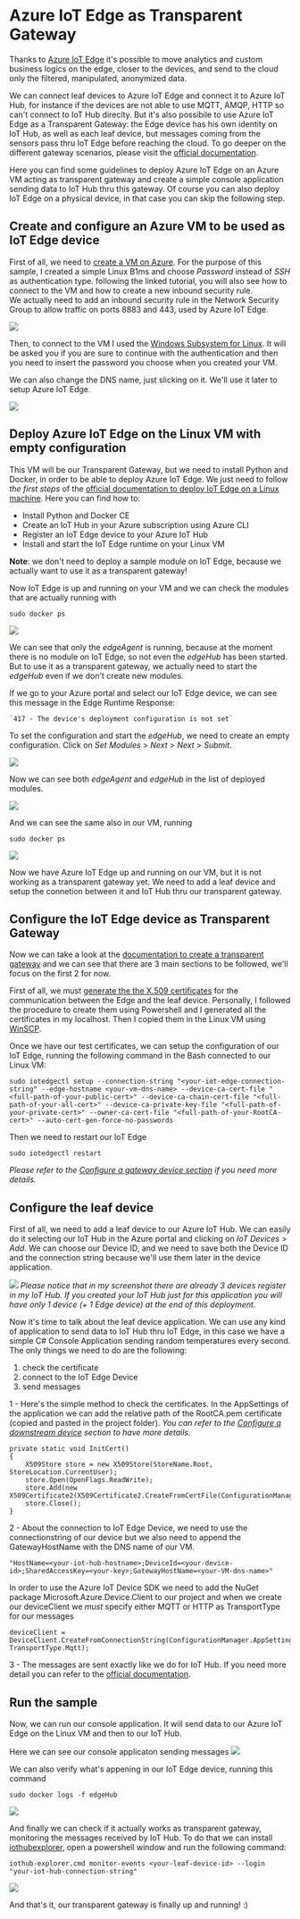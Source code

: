 # Azure IoT Edge as Transparent Gateway #

Thanks to [Azure IoT Edge](https://docs.microsoft.com/en-us/azure/iot-edge/) it's possible to move analytics and custom business logics on the edge, closer to the devices, and send to the cloud only the filtered, manipulated, anonymized data. 

We can connect leaf devices to Azure IoT Edge and connect it to Azure IoT Hub, for instance if the devices are not able to use MQTT, AMQP, HTTP so can't connect to IoT Hub direclty. 
But it's also possibile to use Azure IoT Edge as a Transparent Gateway: the Edge device has his own identity on IoT Hub, as well as each leaf device, but messages coming from the sensors pass thru IoT Edge before reaching the cloud. 
To go deeper on the different gateway scenarios, please visit the [official documentation](https://docs.microsoft.com/en-us/azure/iot-edge/iot-edge-as-gateway). 

Here you can find some guidelines to deploy Azure IoT Edge on an Azure VM acting as transparent gateway and create a simple console application sending data to IoT Hub thru this gateway. 
Of course you can also deploy IoT Edge on a physical device, in that case you can skip the following step. 

## Create and configure an Azure VM to be used as IoT Edge device ##

First of all, we need to [create a VM on Azure](https://docs.microsoft.com/en-us/azure/virtual-machines/linux/quick-create-portal). For the purpose of this sample, I created a simple Linux B1ms and choose *Password* instead of *SSH* as authentication type. following the linked tutorial, you will also see how to connect to the VM and how to create a new inbound security rule.  
We actually need to add an inbound security rule in the Network Security Group to allow traffic on ports 8883 and 443, used by Azure IoT Edge. 

![](/../img/img/edgePorts2.JPG?raw=true)
 
Then, to connect to the VM I used the [Windows Subsystem for Linux](https://docs.microsoft.com/en-us/windows/wsl/about). It will be asked you if you are sure to continue with the authentication and then you need to insert the password you choose when you created your VM. 

We can also change the DNS name, just slicking on it. We'll use it later to setup Azure IoT Edge.

![](/../img/img/dns.JPG?raw=true)

## Deploy Azure IoT Edge on the Linux VM with empty configuration ##

This VM will be our Transparent Gateway, but we need to install Python and Docker, in order to be able to deploy Azure IoT Edge. We just need to follow *the first steps* of the [official documentation to deploy IoT Edge on a Linux machine](https://docs.microsoft.com/en-us/azure/iot-edge/quickstart-linux). Here you can find how to:

- Install Python and Docker CE
- Create an IoT Hub in your Azure subscription using Azure CLI
- Register an IoT Edge device to your Azure IoT Hub
- Install and start the IoT Edge runtime on your Linux VM

**Note**: we don't need to deploy a sample module on IoT Edge, because we actually want to use it as a transparent gateway!

Now IoT Edge is up and running on your VM and we can check the modules that are actually running with

    sudo docker ps

![](/../img/img/dockerps2.JPG?raw=true)

We can see that only the *edgeAgent* is running, because at the moment there is no module on IoT Edge, so not even the *edgeHub* has been started. But to use it as a transparent gateway, we actually need to start the *edgeHub* even if we don't create new modules. 

If we go to your Azure portal and select our IoT Edge device, we can see this message in the Edge Runtime Response:

    `417 - The device's deployment configuration is not set`

To set the configuration and start the *edgeHub*, we need to create an empty configuration. Click on *Set Modules* > *Next* > *Next* > *Submit*. 


![](/../img/img/emptyConfig.JPG?raw=true)

Now we can see both *edgeAgent* and *edgeHub* in the list of deployed modules.

![](/../img/img/edgeHub.JPG?raw=true)

And we can see the same also in our VM, running

    sudo docker ps

![](/../img/img/dockerps3.JPG?raw=true)

Now we have Azure IoT Edge up and running on our VM, but it is not working as a transparent gateway yet. We need to add a leaf device and setup the connetion between it and IoT Hub thru our transparent gateway. 

## Configure the IoT Edge device as Transparent Gateway ##
  
Now we can take a look at the [documentation to create a transparent gateway](https://docs.microsoft.com/en-us/azure/iot-edge/how-to-create-transparent-gateway) and we can see that there are 3 main sections to be followed, we'll focus on the first 2 for now.

First of all, we must [generate the the X.509 certificates](https://docs.microsoft.com/en-us/azure/iot-edge/how-to-create-transparent-gateway#create-the-certificates-for-test-scenarios) for the communication between the Edge and the leaf device. Personally, I followed the procedure to create them using Powershell and I generated all the certificates in my localhost. Then I copied them in the Linux VM using [WinSCP](https://winscp.net/eng/index.php). 


Once we have our test certificates, we can setup the configuration of our IoT Edge, running the following command in the Bash connected to our Linux VM:  

    sudo iotedgectl setup --connection-string "<your-iot-edge-connection-string" --edge-hostname <your-vm-dns-name> --device-ca-cert-file "<full-path-of-your-public-cert>" --device-ca-chain-cert-file "<full-path-of-your-all-cert>" --device-ca-private-key-file "<full-path-of-your-private-cert>" --owner-ca-cert-file "<full-path-of-your-RootCA-cert>" --auto-cert-gen-force-no-passwords

Then we need to restart our IoT Edge

    sudo iotedgectl restart

*Please refer to the [Configure a gateway device section](https://docs.microsoft.com/en-us/azure/iot-edge/how-to-create-transparent-gateway#configure-a-gateway-device) if you need more details.*

## Configure the leaf device ##

First of all, we need to add a leaf device to our Azure IoT Hub. We can easily do it selecting our IoT Hub in the Azure portal and clicking on *IoT Devices* > *Add*. We can choose our Device ID, and we need to save both the Device ID and the connection string because we'll use them later in the device application.

![](/../img/img/iotdevice1.JPG?raw=true)
*Please notice that in my screenshot there are already 3 devices register in my IoT Hub. If you created your IoT Hub just for this application you will have only 1 device (+ 1 Edge device) at the end of this deployment.*

Now it's time to talk about the leaf device application. We can use any kind of application to send data to IoT Hub thru IoT Edge, in this case we have a simple C# Console Application sending random temperatures every second.
The only things we need to do are the following:


1. check the certificate
2. connect to the IoT Edge Device
3. send messages

1 - Here's the simple method to check the certificates. In the AppSettings of the application we can add the relative path of the RootCA.pem certificate (copied and pasted in the project folder). *You can refer to the [Configure a downstream device](https://docs.microsoft.com/en-us/azure/iot-edge/how-to-create-transparent-gateway#configure-a-downstream-device) section to have more details.*

    private static void InitCert()
    {
    	X509Store store = new X509Store(StoreName.Root, StoreLocation.CurrentUser);
    	store.Open(OpenFlags.ReadWrite);
    	store.Add(new X509Certificate2(X509Certificate2.CreateFromCertFile(ConfigurationManager.AppSettings["certPath"])));
    	store.Close();
    } 

2 - About the connection to IoT Edge Device, we need to use the connectionstring of our device but we also need to append the GatewayHostName with the DNS name of our VM.

    "HostName=<your-iot-hub-hostname>;DeviceId=<your-device-id>;SharedAccessKey=<your-key>;GatewayHostName=<your-VM-dns-name>"

In order to use the Azure IoT Device SDK we need to add the NuGet package Microsoft.Azure.Device.Client to our project and when we create our deviceClient we *must* specify either MQTT or HTTP as TransportType for our messages

    deviceClient = DeviceClient.CreateFromConnectionString(ConfigurationManager.AppSettings["connStringTGWVM"], TransportType.Mqtt);

3 - The messages are sent exactly like we do for IoT Hub. If you need more detail you can refer to the [official documentation](https://docs.microsoft.com/en-us/azure/iot-hub/iot-hub-csharp-csharp-getstarted). 


## Run the sample ##

Now, we can run our console application. It will send data to our Azure IoT Edge on the Linux VM and then to our IoT Hub.

 
Here we can see our console applicaton sending messages
![](/../img/img/robinmsg.JPG?raw=true)

We can also verify what's appening in our IoT Edge device, running this command

    sudo docker logs -f edgeHub

![](/../img/img/dockerlogs1.JPG?raw=true)

And finally we can check if it actually works as transparent gateway, monitoring the messages received by IoT Hub. To do that we can install [iothubexplorer](https://github.com/azure/iothub-explorer), open a powershell window and run the following command:


    iothub-explorer.cmd monitor-events <your-leaf-device-id> --login "your-iot-hub-connection-string"

![](/../img/img/iothubexplorer.JPG?raw=true)

And that's it, our transparent gateway is finally up and running! :)
 
    
 
      
